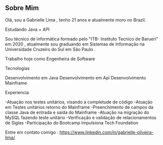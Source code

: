 ## Sobre Mim

Olá, sou a Gabrielle Lima , tenho 21 anos e atualmente moro no Brazil.

Estudando Java + API

Sou técnico de informática formado pelo "ITB- Instituto Tecnico de Barueri" em 2020 , atualmente sou graduando  em Sistemas de Informação  na Universidade Cruzeiro do Sul  em  São Paulo .

Trabalho hoje como Engenheira de Software

Tecnologias 

Desenvolvimento em Java 
Desenvolvimento em Api 
Desenvolvimento Mainframe

Experiencia 

-Atuação nos testes unitários, visando a completude de código
-Atuação em Testes unitários retorno do Mainframe
-Preenchimento de campos da classe Java de entrada e saída do Mainframe
-Atuação na migração do MySQL fazendo teste unitário
-Verificação e validação de relacionamentos de Siglas
-Participação do Bootcamp Impulsiona Tech Foundation

Entre em contato comigo :
https://www.linkedin.com/in/gabrielle-oliveira-lima/
